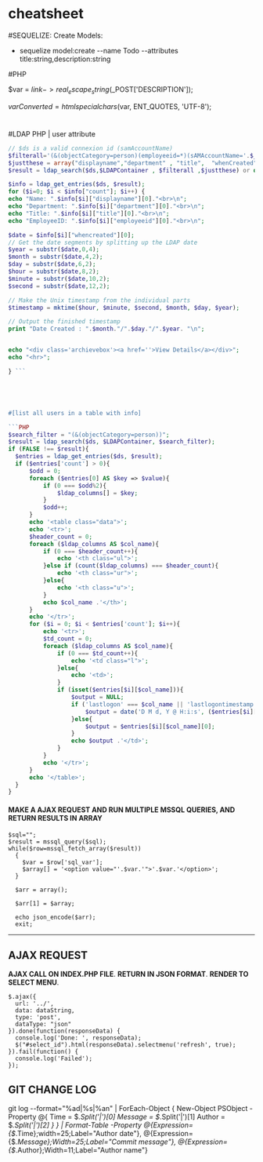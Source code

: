 # cheatsheet
#SEQUELIZE:
Create Models: 
- sequelize model:create --name Todo --attributes title:string,description:string





#PHP

$var = $link->real_escape_string($_POST['DESCRIPTION']); 

$varConverted = htmlspecialchars($var, ENT_QUOTES, 'UTF-8');
#


#LDAP PHP | user attribute

```PHP
// $ds is a valid connexion id (samAccountName)
$filterall='(&(objectCategory=person)(employeeid=*)(sAMAccountName='.$_SESSION["username"].'))';
$justthese = array("displayname","department" , "title",  "whenCreated","employeeid"); 
$result = ldap_search($ds,$LDAPContainer , $filterall ,$justthese) or die ("Search failed");

$info = ldap_get_entries($ds, $result);
for ($i=0; $i < $info["count"]; $i++) { 
echo "Name: ".$info[$i]["displayname"][0]."<br>\n"; 
echo "Department: ".$info[$i]["department"][0]."<br>\n";
echo "Title: ".$info[$i]["title"][0]."<br>\n"; 
echo "EmployeeID: ".$info[$i]["employeeid"][0]."<br>\n";

$date = $info[$i]["whencreated"][0];
// Get the date segments by splitting up the LDAP date
$year = substr($date,0,4);
$month = substr($date,4,2);
$day = substr($date,6,2);
$hour = substr($date,8,2);
$minute = substr($date,10,2);
$second = substr($date,12,2);

// Make the Unix timestamp from the individual parts
$timestamp = mktime($hour, $minute, $second, $month, $day, $year);

// Output the finished timestamp
print "Date Created : ".$month."/".$day."/".$year. "\n";


echo "<div class='archievebox'><a href=''>View Details</a></div>";
echo "<hr>"; 

} ```





#[list all users in a table with info]

```PHP
$search_filter = "(&(objectCategory=person))";
$result = ldap_search($ds, $LDAPContainer, $search_filter);
if (FALSE !== $result){
  $entries = ldap_get_entries($ds, $result);
  if ($entries['count'] > 0){
      $odd = 0;
      foreach ($entries[0] AS $key => $value){
          if (0 === $odd%2){
              $ldap_columns[] = $key;
          }
          $odd++;
      }
      echo '<table class="data">';
      echo '<tr>';
      $header_count = 0;
      foreach ($ldap_columns AS $col_name){
          if (0 === $header_count++){
              echo '<th class="ul">';
          }else if (count($ldap_columns) === $header_count){
              echo '<th class="ur">';
          }else{
              echo '<th class="u">';
          }
          echo $col_name .'</th>';
      }
      echo '</tr>';
      for ($i = 0; $i < $entries['count']; $i++){
          echo '<tr>';
          $td_count = 0;
          foreach ($ldap_columns AS $col_name){
              if (0 === $td_count++){
                  echo '<td class="l">';
              }else{
                  echo '<td>';
              }
              if (isset($entries[$i][$col_name])){
                  $output = NULL;
                  if ('lastlogon' === $col_name || 'lastlogontimestamp' === $col_name){
                      $output = date('D M d, Y @ H:i:s', ($entries[$i][$col_name][0] / 10000000) - 11676009600);
                  }else{
                      $output = $entries[$i][$col_name][0];
                  }
                  echo $output .'</td>';
              }
          }
          echo '</tr>';
      }
      echo '</table>';
  }
}
```




#### MAKE A AJAX REQUEST AND RUN MULTIPLE MSSQL QUERIES, AND RETURN RESULTS IN ARRAY
```
$sql="";
$result = mssql_query($sql);
while($row=mssql_fetch_array($result))
  {
    $var = $row['sql_var'];
    $array[] = '<option value="'.$var.'">'.$var.'</option>';
  }
  
  $arr = array();
  
  $arr[1] = $array; 
  
  echo json_encode($arr);
  exit;
  ```
  ---

AJAX REQUEST
------
__AJAX CALL ON INDEX.PHP FILE__.
__RETURN IN JSON FORMAT__.
__RENDER TO SELECT MENU__.

```
$.ajax({
  url: '../',
  data: dataString,
  type: 'post',
  dataType: "json"
}).done(function(responseData) {
  console.log('Done: ', responseData);
  $("#select_id").html(responseData).selectmenu('refresh', true);
}).fail(function() {
  console.log('Failed');
});

```











GIT CHANGE LOG
-----------------

git log --format="%ad|%s|%an" | ForEach-Object {
  New-Object PSObject -Property @{
    Time = $_.Split('|')[0]
    Message = $_.Split('|')[1]
    Author = $_.Split('|')[2]
  }
} | Format-Table -Property @{Expression={$_.Time};width=25;Label="Author date"}, 
                           @{Expression={$_.Message};Width=25;Label="Commit message"}, 
                           @{Expression={$_.Author};Width=11;Label="Author name"}





